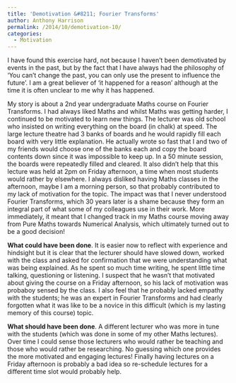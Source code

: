 ```yaml
---
title: 'Demotivation &#8211; Fourier Transforms'
author: Anthony Harrison
permalink: /2014/10/demotivation-10/
categories:
  - Motivation
---
```

I have found this exercise hard, not because I haven&#8217;t been demotivated by events in the past, but by the fact that I have always had the philosophy of &#8216;You can&#8217;t change the past, you can only use the present to influence the future&#8217;. I am a great believer of &#8216;it happened for a reason&#8217; although at the time it is often unclear to me why it has happened.

My story is about a 2nd year undergraduate Maths course on Fourier Transforms. I had always liked Maths and whilst Maths was getting harder, I continued to be motivated to learn new things. The lecturer was old school who insisted on writing everything on the board (in chalk) at speed. The large lecture theatre had 3 banks of boards and he would rapidly fill each board with very little explanation. He actually wrote so fast that I and two of my friends would choose one of the banks each and copy the board contents down since it was impossible to keep up. In a 50 minute session, the boards were repeatedly filled and cleared. It also didn&#8217;t help that this lecture was held at 2pm on Friday afternoon, a time when most students would rather by elsewhere. I always disliked having Maths classes in the afternoon, maybe I am a morning person, so that probably contributed to my lack of motivation for the topic. The impact was that I never understood Fourier Transforms, which 30 years later is a shame because they form an integral part of what some of my colleagues use in their work. More immediately, it meant that I changed track in my Maths course moving away from Pure Maths towards Numerical Analysis, which ultimately turned out to be a good decision!

**What could have been done**. It is easier now to reflect with experience and hindsight but it is clear that the lecturer should have slowed down, worked with the class and asked for confirmation that we were understanding what was being explained. As he spent so much time writing, he spent little time talking, questioning or listening. I suspect that he wasn&#8217;t that motivated about giving the course on a Friday afternoon, so his lack of motivation was probaboy sensed by the class. I also feel that he probably lacked empathy with the students; he was an expert in Fourier Transforms and had clearly forgotten what it was like to be a novice in this difficult (which is my lasting memory of this course) topic.

**What should have been done**. A different lecturer who was more in tune with the students (which was done in some of my other Maths lectures). Over time I could sense those lecturers who would rather be teaching and those who would rather be researching. No guessing which one provides the more motivated and engaging lectures! Finally having lectures on a Friday afternoon is probably a bad idea so re-schedule lectures for a different time slot would probably help.
